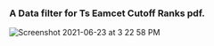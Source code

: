 ### A Data filter for Ts Eamcet Cutoff Ranks pdf.

![Screenshot 2021-06-23 at 3 22 58 PM](https://user-images.githubusercontent.com/62925727/123076569-e6c62580-d436-11eb-8f53-d31695948a84.png)
